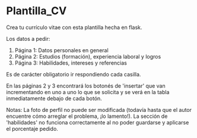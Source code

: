 # Plantilla_CV

Crea tu currículo vitae con esta plantilla hecha en flask. 

Los datos a pedir:
1. Página 1: Datos personales en general
2. Página 2: Estudios (formación), experiencia laboral y logros
3. Página 3: Habilidades, intereses y referencias

Es de carácter obligatorio ir respondiendo cada casilla. 

En las páginas 2 y 3 encontrará los botonés de 'insertar' que van incrementando en uno a uno lo que se solicita y se verá en la tabla inmediatamente debajo de cada botón.

Notas: La foto de perfil no puede ser modificada (todavía hasta que el autor encuentre cómo arreglar el problema, ¡lo lamento!). La sección de 'habilidades' no funciona correctamente al no poder guardarse y aplicarse el porcentaje pedido.

